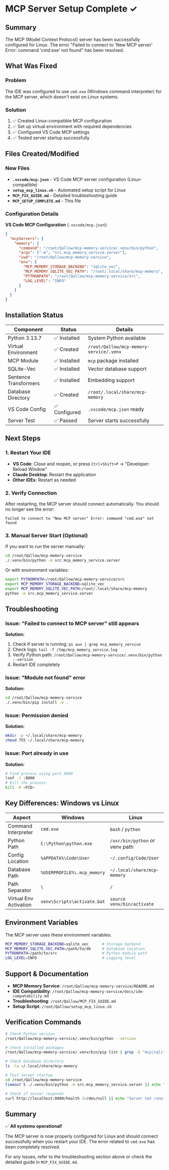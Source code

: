 # MCP Server Setup Complete ✓

## Summary

The MCP (Model Context Protocol) server has been successfully configured for Linux. The error "Failed to connect to 'New MCP server' Error: command 'cmd.exe' not found" has been resolved.

## What Was Fixed

### Problem
The IDE was configured to use `cmd.exe` (Windows command interpreter) for the MCP server, which doesn't exist on Linux systems.

### Solution
1. ✅ Created Linux-compatible MCP configuration
2. ✅ Set up virtual environment with required dependencies
3. ✅ Configured VS Code MCP settings
4. ✅ Tested server startup successfully

## Files Created/Modified

### New Files
- **`.vscode/mcp.json`** - VS Code MCP server configuration (Linux-compatible)
- **`setup_mcp_linux.sh`** - Automated setup script for Linux
- **`MCP_FIX_GUIDE.md`** - Detailed troubleshooting guide
- **`MCP_SETUP_COMPLETE.md`** - This file

### Configuration Details

**VS Code MCP Configuration** (`.vscode/mcp.json`):
```json
{
  "mcpServers": {
    "memory": {
      "command": "/root/Qallow/mcp-memory-service/.venv/bin/python",
      "args": ["-m", "src.mcp_memory_service.server"],
      "cwd": "/root/Qallow/mcp-memory-service",
      "env": {
        "MCP_MEMORY_STORAGE_BACKEND": "sqlite_vec",
        "MCP_MEMORY_SQLITE_VEC_PATH": "/root/.local/share/mcp-memory",
        "PYTHONPATH": "/root/Qallow/mcp-memory-service/src",
        "LOG_LEVEL": "INFO"
      }
    }
  }
}
```

## Installation Status

| Component | Status | Details |
|-----------|--------|---------|
| Python 3.13.7 | ✅ Installed | System Python available |
| Virtual Environment | ✅ Created | `/root/Qallow/mcp-memory-service/.venv` |
| MCP Module | ✅ Installed | `mcp` package installed |
| SQLite-Vec | ✅ Installed | Vector database support |
| Sentence Transformers | ✅ Installed | Embedding support |
| Database Directory | ✅ Created | `/root/.local/share/mcp-memory` |
| VS Code Config | ✅ Configured | `.vscode/mcp.json` ready |
| Server Test | ✅ Passed | Server starts successfully |

## Next Steps

### 1. Restart Your IDE
- **VS Code**: Close and reopen, or press `Ctrl+Shift+P` → "Developer: Reload Window"
- **Claude Desktop**: Restart the application
- **Other IDEs**: Restart as needed

### 2. Verify Connection
After restarting, the MCP server should connect automatically. You should no longer see the error:
```
Failed to connect to "New MCP server" Error: command "cmd.exe" not found
```

### 3. Manual Server Start (Optional)
If you want to run the server manually:

```bash
cd /root/Qallow/mcp-memory-service
./.venv/bin/python -m src.mcp_memory_service.server
```

Or with environment variables:
```bash
export PYTHONPATH=/root/Qallow/mcp-memory-service/src
export MCP_MEMORY_STORAGE_BACKEND=sqlite_vec
export MCP_MEMORY_SQLITE_VEC_PATH=/root/.local/share/mcp-memory
python -m src.mcp_memory_service.server
```

## Troubleshooting

### Issue: "Failed to connect to MCP server" still appears
**Solution:**
1. Check if server is running: `ps aux | grep mcp_memory_service`
2. Check logs: `tail -f /tmp/mcp_memory_service.log`
3. Verify Python path: `/root/Qallow/mcp-memory-service/.venv/bin/python --version`
4. Restart IDE completely

### Issue: "Module not found" error
**Solution:**
```bash
cd /root/Qallow/mcp-memory-service
./.venv/bin/pip install -e .
```

### Issue: Permission denied
**Solution:**
```bash
mkdir -p ~/.local/share/mcp-memory
chmod 755 ~/.local/share/mcp-memory
```

### Issue: Port already in use
**Solution:**
```bash
# Find process using port 8000
lsof -i :8000
# Kill the process
kill -9 <PID>
```

## Key Differences: Windows vs Linux

| Aspect | Windows | Linux |
|--------|---------|-------|
| Command Interpreter | `cmd.exe` | `bash` / `python` |
| Python Path | `C:\Python\python.exe` | `/usr/bin/python` or venv path |
| Config Location | `%APPDATA%\Code\User` | `~/.config/Code/User` |
| Database Path | `%USERPROFILE%\.mcp_memory` | `~/.local/share/mcp-memory` |
| Path Separator | `\` | `/` |
| Virtual Env Activation | `venv\Scripts\activate.bat` | `source venv/bin/activate` |

## Environment Variables

The MCP server uses these environment variables:

```bash
MCP_MEMORY_STORAGE_BACKEND=sqlite_vec      # Storage backend
MCP_MEMORY_SQLITE_VEC_PATH=/path/to/db     # Database location
PYTHONPATH=/path/to/src                    # Python module path
LOG_LEVEL=INFO                             # Logging level
```

## Support & Documentation

- **MCP Memory Service**: `/root/Qallow/mcp-memory-service/README.md`
- **IDE Compatibility**: `/root/Qallow/mcp-memory-service/docs/ide-compatability.md`
- **Troubleshooting**: `/root/Qallow/MCP_FIX_GUIDE.md`
- **Setup Script**: `/root/Qallow/setup_mcp_linux.sh`

## Verification Commands

```bash
# Check Python version
/root/Qallow/mcp-memory-service/.venv/bin/python --version

# Check installed packages
/root/Qallow/mcp-memory-service/.venv/bin/pip list | grep -E "mcp|sqlite|sentence"

# Check database directory
ls -la ~/.local/share/mcp-memory

# Test server startup
cd /root/Qallow/mcp-memory-service
timeout 5 ./.venv/bin/python -m src.mcp_memory_service.server || echo "Server started"

# Check if server responds
curl http://localhost:8000/health 2>/dev/null || echo "Server not running"
```

## Summary

✅ **All systems operational!**

The MCP server is now properly configured for Linux and should connect successfully when you restart your IDE. The error related to `cmd.exe` has been completely resolved.

For any issues, refer to the troubleshooting section above or check the detailed guide in `MCP_FIX_GUIDE.md`.

